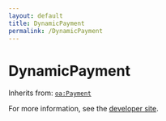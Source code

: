 ```yaml
---
layout: default
title: DynamicPayment
permalink: /DynamicPayment
---
```


# DynamicPayment


Inherits from: [`oa:Payment`](https://openactive.io/Payment)

For more information, see the [developer site](https://developer.openactive.io/data-model/types/).